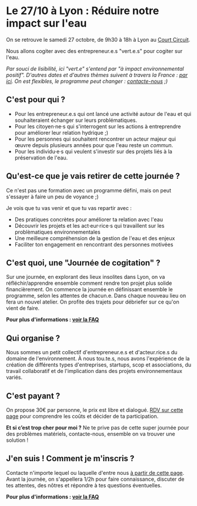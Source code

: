 # Le 27/10 à Lyon : Réduire notre impact sur l'eau

On se retrouve le samedi 27 octobre, de 9h30 à 18h à Lyon au [Court Circuit](https://www.le-court-circuit.fr/).

Nous allons cogiter avec des entrepreneur.e.s "vert.e.s" pour cogiter sur l'eau.

_Par souci de lisibilité, ici "vert.e" s'entend par "à impact environnemental positif"._
_D'autres dates et d'autres thèmes suivent à travers la France : [par ici](../journees-de-cogitation.md). On est flexibles, le programme peut changer : [contacte-nous](../../a-propos-de-nous/nous-contacter.html) ;)_

## C'est pour qui ?

- Pour les entrepreneur.e.s qui ont lancé une activité autour de l'eau et qui souhaiteraient échanger sur leurs problématiques.
- Pour les citoyen·ne·s qui s'interrogent sur les actions à entreprendre pour améliorer leur relation hydrique ;)
- Pour les personnes qui souhaitent rencontrer un acteur majeur qui œuvre depuis plusieurs années pour que l'eau reste un _commun_. 
- Pour les individu·e·s qui veulent s'investir sur des projets liés à la préservation de l'eau.

## Qu'est-ce que je vais retirer de cette journée ?

Ce n'est pas une formation avec un programme défini, mais on peut s'essayer à faire un peu de voyance ;)

Je vois que tu vas venir et que tu vas repartir avec :

- Des pratiques concrètes pour améliorer ta relation avec l'eau
- Découvrir les projets et les act·eur·rice·s qui travaillent sur les problèmatiques environnementales
- Une meilleure compréhension de la gestion de l'eau et des enjeux
- Faciliter ton engagement en rencontrant des personnes motivées

## C'est quoi, une "Journée de cogitation" ?

Sur une journée, en explorant des lieux insolites dans Lyon, on va réfléchir/apprendre ensemble comment rendre ton projet plus solide financièrement.
On commence la journée en définissant ensemble le programme, selon les attentes de chacun.e.
Dans chaque nouveau lieu on fera un nouvel atelier.
On profite des trajets pour débriefer sur ce qu'on vient de faire.

**Pour plus d'informations : [voir la FAQ](../FAQ-journee-cogitation.md)**

## Qui organise ?

Nous sommes un petit collectif d'entrepreneur.e.s et d'acteur.rice.s du domaine de l'environnement. À nous tou.te.s, nous avons l'expérience de la création de différents types d'entreprises, startups, scop et associations, du travail collaboratif et de l'implication dans des projets environnementaux variés.

## C'est payant ?

On propose 30€ par personne, le prix est libre et dialogué. [RDV sur cette page](../prix-libre-et-dialogue.html) pour comprendre les coûts et décider de ta participation.

**Et si c’est trop cher pour moi ?**
Ne te prive pas de cette super journée pour des problèmes matériels, contacte-nous, ensemble on va trouver une solution !

## J'en suis ! Comment je m'inscris ?

Contacte n'importe lequel ou laquelle d'entre nous [à partir de cette page](../../a-propos-de-nous/nous-contacter.html).
Avant la journée, on s'appellera 1/2h pour faire connaissance, discuter de tes attentes, des nôtres et répondre à tes questions éventuelles.

**Pour plus d'informations : [voir la FAQ](../FAQ-journee-cogitation.md)**
